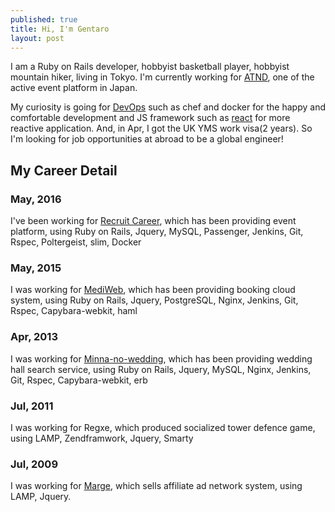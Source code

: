 ```yaml
---
published: true
title: Hi, I'm Gentaro
layout: post
---
```

I am a Ruby on Rails developer, hobbyist basketball player, hobbyist mountain hiker, living in Tokyo. I'm currently working for [ATND](https://atnd.org/), one of the active event platform in Japan.

My curiosity is going for [DevOps](https://en.wikipedia.org/wiki/DevOps) such as chef and docker for the happy and comfortable development and JS framework such as [react](https://facebook.github.io/react/) for more reactive application.
And, in Apr, I got the UK YMS work visa(2 years). So I'm looking for job opportunities at abroad to be a global engineer!

## My Career Detail

### May, 2016
I've been working for [Recruit Career](https://www.recruitcareer.co.jp/), which has  been providing event platform, using Ruby on Rails, Jquery, MySQL, Passenger, Jenkins, Git, Rspec, Poltergeist, slim, Docker

### May, 2015
I was working for [MediWeb](http://www.mediweb.jp/), which has  been providing booking cloud system, using Ruby on Rails, Jquery, PostgreSQL, Nginx, Jenkins, Git, Rspec, Capybara-webkit, haml

### Apr, 2013
I was working for [Minna-no-wedding](http://www.mwed.jp/), which has  been providing  wedding hall search service, using Ruby on Rails, Jquery, MySQL, Nginx, Jenkins, Git, Rspec, Capybara-webkit, erb

### Jul, 2011
I was working for Regxe, which produced socialized tower defence game, using LAMP, Zendframwork, Jquery, Smarty

### Jul, 2009
I was working for [Marge](http://www.maru.jp/), which sells affiliate ad network system, using LAMP, Jquery.